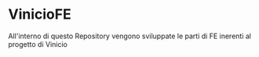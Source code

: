 # VinicioFE
All'interno di questo Repository vengono sviluppate le parti di FE inerenti al progetto di Vinicio
